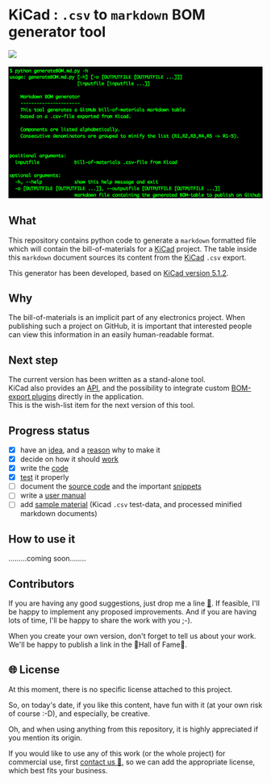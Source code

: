 # KiCad : `.csv` to `markdown` BOM generator tool

![](https://img.shields.io/badge/project%20status-under%20construction-lightgrey.svg)

![](images/console-help.png)

## What

This repository contains python code to generate a `markdown` formatted file which will contain the bill-of-materials for a [KiCad](http://kicad-pcb.org) project. The table inside this `markdown` document sources its content from the [KiCad](http://kicad-pcb.org) `.csv` export.

This generator has been developed, based on [KiCad version 5.1.2](http://kicad-pcb.org/blog/2019/04/KiCad-5.1.2-Release/).

## Why

The bill-of-materials is an implicit part of any electronics project. When publishing such a project on GitHub, it is important that interested people can view this information in an easily human-readable format.

## Next step

The current version has been written as a stand-alone tool.  
KiCad also provides an [API](http://docs.kicad-pcb.org/doxygen/classBOM__PLUGIN.html), and the possibility to integrate custom [BOM-export plugins](http://docs.kicad-pcb.org/5.1.2/en/eeschema/eeschema.html#command-line-format-example-for-python-scripts) directly in the application.  
This is the wish-list item for the next version of this tool.

## Progress status

 - [x] have an [idea](#what), and a [reason](#why) why to make it
 - [x] decide on how it should [work](#how)
 - [x] write the [code](source/)  
 - [x] [test](#how) it properly
 - [ ] document the [source code](source/) and the important [snippets](#snippets)
 - [ ] write a [user manual](#how_to_use_it)
 - [ ] add [sample material](examples/) (Kicad `.csv` test-data, and processed minified markdown documents)

## How to use it

.........coming soon........

## Contributors

If you are having any good suggestions, just drop me a line [:email:](http://nostradomus.ddns.net/contactform.html).
If feasible, I'll be happy to implement any proposed improvements.
And if you are having lots of time, I'll be happy to share the work with you ;-).

When you create your own version, don't forget to tell us about your work. We'll be happy to publish a link in the :confetti_ball:Hall of Fame:confetti_ball:.

## :globe_with_meridians: License

At this moment, there is no specific license attached to this project.

So, on today's date, if you like this content, have fun with it (at your own risk of course :-D), and especially, be creative.

Oh, and when using anything from this repository, it is highly appreciated if you mention its origin.

If you would like to use any of this work (or the whole project) for commercial use, first [contact us :email:](http://nostradomus.ddns.net/contactform.html), so we can add the appropriate license, which best fits your business.
